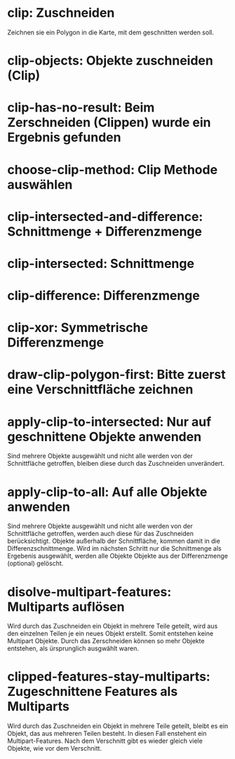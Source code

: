 ﻿# clip: Zuschneiden

Zeichnen sie ein Polygon in die Karte, mit dem geschnitten werden soll.

# clip-objects:	Objekte zuschneiden (Clip)

# clip-has-no-result: Beim Zerschneiden (Clippen) wurde ein Ergebnis gefunden

# choose-clip-method: Clip Methode auswählen

# clip-intersected-and-difference: Schnittmenge + Differenzmenge

# clip-intersected:	Schnittmenge

# clip-difference: Differenzmenge

# clip-xor:	Symmetrische Differenzmenge

# draw-clip-polygon-first: Bitte zuerst eine Verschnittfläche zeichnen

# apply-clip-to-intersected: Nur auf geschnittene Objekte anwenden

Sind mehrere Objekte ausgewählt und nicht alle werden von der Schnittfläche
getroffen, bleiben diese durch das Zuschneiden unverändert.

# apply-clip-to-all: Auf alle Objekte anwenden

Sind mehrere Objekte ausgewählt und nicht alle werden von der Schnittfläche
getroffen, werden auch diese für das Zuschneiden berücksichtigt. Objekte außerhalb
der Schnittfläche, kommen damit in die Differenzschnittmenge. Wird im nächsten
Schritt nur die Schnittmenge als Ergebenis ausgewählt, werden alle Objekte Objekte
aus der Differenzmenge (optional) gelöscht.

# disolve-multipart-features: Multiparts auflösen

Wird durch das Zuschneiden ein Objekt in mehrere Teile geteilt, wird aus den 
einzelnen Teilen je ein neues Objekt erstellt. Somit entstehen keine Multipart Objekte.
Durch das Zerschneiden können so mehr Objekte entstehen, als ürsprunglich ausgwählt waren.

# clipped-features-stay-multiparts:	Zugeschnittene Features als Multiparts

Wird durch das Zuschneiden ein Objekt in mehrere Teile geteilt, bleibt es ein Objekt,
das aus mehreren Teilen besteht. In diesen Fall enstehent ein Multipart-Features.
Nach dem Verschnitt gibt es wieder gleich viele Objekte, wie vor dem Verschnitt.